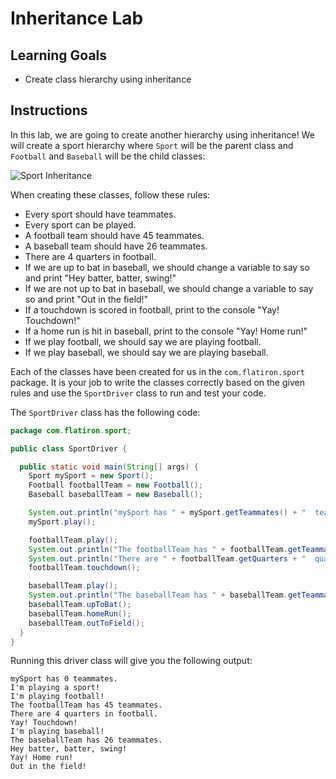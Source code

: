 # Inheritance Lab

## Learning Goals

- Create class hierarchy using inheritance

## Instructions

In this lab, we are going to create another hierarchy using inheritance! We
will create a sport hierarchy where `Sport` will be the parent class and
`Football` and `Baseball` will be the child classes:

![Sport Inheritance](https://curriculum-content.s3.amazonaws.com/java-mod-2/inheritance-lab/Sport-Inheritance.png)

When creating these classes, follow these rules:

- Every sport should have teammates.
- Every sport can be played.
- A football team should have 45 teammates.
- A baseball team should have 26 teammates.
- There are 4 quarters in football.
- If we are up to bat in baseball, we should change a variable to say so
  and print "Hey batter, batter, swing!"
- If we are not up to bat in baseball, we should change a variable to say so
  and print "Out in the field!"
- If a touchdown is scored in football, print to the console "Yay! Touchdown!"
- If a home run is hit in baseball, print to the console "Yay! Home run!"
- If we play football, we should say we are playing football.
- If we play baseball, we should say we are playing baseball.

Each of the classes have been created for us in the `com.flatiron.sport`
package. It is your job to write the classes correctly based on the given rules
and use the `SportDriver` class to run and test your code.

The `SportDriver` class has the following code:

```java
package com.flatiron.sport;

public class SportDriver {

  public static void main(String[] args) {
    Sport mySport = new Sport();
    Football footballTeam = new Football();
    Baseball baseballTeam = new Baseball();

    System.out.println("mySport has " + mySport.getTeammates() + "  teammates.");
    mySport.play();

    footballTeam.play();
    System.out.println("The footballTeam has " + footballTeam.getTeammates() + " teammates.");
    System.out.println("There are " + footballTeam.getQuarters + "  quarters in football.");
    footballTeam.touchdown();

    baseballTeam.play();
    System.out.println("The baseballTeam has " + baseballTeam.getTeammates() + " teammates.");
    baseballTeam.upToBat();
    baseballTeam.homeRun();
    baseballTeam.outToField();
  }
}
```

Running this driver class will give you the following output:

```plaintext
mySport has 0 teammates.
I'm playing a sport!
I'm playing football!
The footballTeam has 45 teammates.
There are 4 quarters in football.
Yay! Touchdown!
I'm playing baseball!
The baseballTeam has 26 teammates.
Hey batter, batter, swing!
Yay! Home run!
Out in the field!
```
